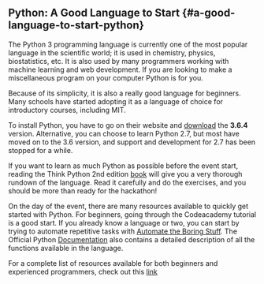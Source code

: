 ## Python: A Good Language to Start {#a-good-language-to-start-python}

The Python 3 programming language is currently one of the most popular language in the scientific world; it is used in chemistry, physics, biostatistics, etc. It is also used by many programmers working with machine learning and web development. If you are looking to make a miscellaneous program on your computer Python is for you.

Because of its simplicity, it is also a really good language for beginners. Many schools have started adopting it as a language of choice for introductory courses, including MIT.

To install Python, you have to go on their website and [download](https://www.python.org/downloads/) the **3.6.4** version. Alternative, you can choose to learn Python 2.7, but most have moved on to the 3.6 version, and support and development for 2.7 has been stopped for a while.

If you want to learn as much Python as possible before the event start, reading the Think Python 2nd edition [book](http://greenteapress.com/wp/think-python-2e/) will give you a very thorough rundown of the language. Read it carefully and do the exercises, and you should be more than ready for the hackathon!

On the day of the event, there are many resources available to quickly get started with Python. For beginners, going through the Codeacademy tutorial is a good start. If you already know a language or two, you can start by trying to automate repetitive tasks with [Automate the Boring Stuff](https://automatetheboringstuff.com/). The Official Python [Documentation](https://docs.python.org/3/) also contains a detailed description of all the functions available in the language.

For a complete list of resources available for both beginners and experienced programmers, check out this [link](https://wiki.python.org/moin/BeginnersGuide/NonProgrammers)


